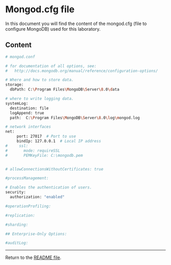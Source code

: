 # Mongod.cfg file
In this document you will find the content of the mongod.cfg (file to configure MongoDB) used for this laboratory.


## Content

```bash
# mongod.conf

# for documentation of all options, see:
#   http://docs.mongodb.org/manual/reference/configuration-options/

# Where and how to store data.
storage:
  dbPath: C:\Program Files\MongoDB\Server\8.0\data

# where to write logging data.
systemLog:
  destination: file
  logAppend: true
  path:  C:\Program Files\MongoDB\Server\8.0\log\mongod.log

# network interfaces
net:
     port: 27017  # Port to use
     bindIp: 127.0.0.1  # Local IP address
#     ssl:
#       mode: requireSSL
#       PEMKeyFile: C:\mongodb.pem


# allowConnectionsWithoutCertificates: true

#processManagement:

# Enables the authentication of users.
security:
  authorization: "enabled"

#operationProfiling:

#replication:

#sharding:

## Enterprise-Only Options:

#auditLog:

```

***

Return to the [README file](README.md).